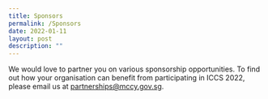 ```yaml
---
title: Sponsors
permalink: /Sponsors
date: 2022-01-11
layout: post
description: ""
---
```

We would love to partner you on various sponsorship opportunities. To find out how your organisation can benefit from participating in ICCS 2022, please email us at partnerships@mccy.gov.sg.